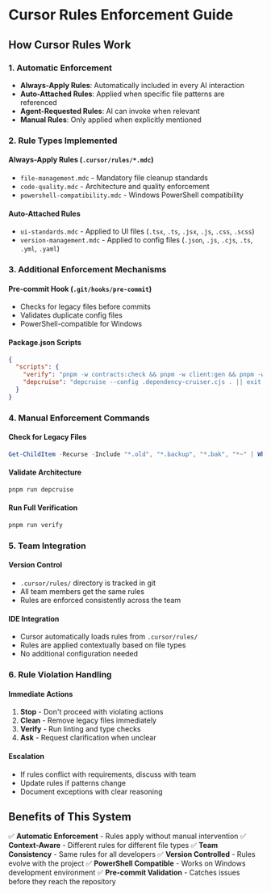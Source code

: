 # Cursor Rules Enforcement Guide

## How Cursor Rules Work

### 1. **Automatic Enforcement**
- **Always-Apply Rules**: Automatically included in every AI interaction
- **Auto-Attached Rules**: Applied when specific file patterns are referenced
- **Agent-Requested Rules**: AI can invoke when relevant
- **Manual Rules**: Only applied when explicitly mentioned

### 2. **Rule Types Implemented**

#### Always-Apply Rules (`.cursor/rules/*.mdc`)
- `file-management.mdc` - Mandatory file cleanup standards
- `code-quality.mdc` - Architecture and quality enforcement
- `powershell-compatibility.mdc` - Windows PowerShell compatibility

#### Auto-Attached Rules
- `ui-standards.mdc` - Applied to UI files (`.tsx`, `.ts`, `.jsx`, `.js`, `.css`, `.scss`)
- `version-management.mdc` - Applied to config files (`.json`, `.js`, `.cjs`, `.ts`, `.yml`, `.yaml`)

### 3. **Additional Enforcement Mechanisms**

#### Pre-commit Hook (`.git/hooks/pre-commit`)
- Checks for legacy files before commits
- Validates duplicate config files
- PowerShell-compatible for Windows

#### Package.json Scripts
```json
{
  "scripts": {
    "verify": "pnpm -w contracts:check && pnpm -w client:gen && pnpm -w depcruise",
    "depcruise": "depcruise --config .dependency-cruiser.cjs . || exit 1"
  }
}
```

### 4. **Manual Enforcement Commands**

#### Check for Legacy Files
```powershell
Get-ChildItem -Recurse -Include "*.old", "*.backup", "*.bak", "*~" | Where-Object { $_.FullName -notlike "*node_modules*" }
```

#### Validate Architecture
```powershell
pnpm run depcruise
```

#### Run Full Verification
```powershell
pnpm run verify
```

### 5. **Team Integration**

#### Version Control
- `.cursor/rules/` directory is tracked in git
- All team members get the same rules
- Rules are enforced consistently across the team

#### IDE Integration
- Cursor automatically loads rules from `.cursor/rules/`
- Rules are applied contextually based on file types
- No additional configuration needed

### 6. **Rule Violation Handling**

#### Immediate Actions
1. **Stop** - Don't proceed with violating actions
2. **Clean** - Remove legacy files immediately
3. **Verify** - Run linting and type checks
4. **Ask** - Request clarification when unclear

#### Escalation
- If rules conflict with requirements, discuss with team
- Update rules if patterns change
- Document exceptions with clear reasoning

## Benefits of This System

✅ **Automatic Enforcement** - Rules apply without manual intervention
✅ **Context-Aware** - Different rules for different file types
✅ **Team Consistency** - Same rules for all developers
✅ **Version Controlled** - Rules evolve with the project
✅ **PowerShell Compatible** - Works on Windows development environment
✅ **Pre-commit Validation** - Catches issues before they reach the repository

